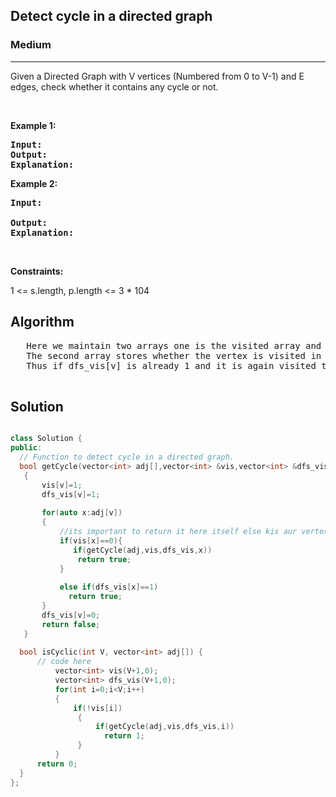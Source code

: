 <h2>Detect cycle in a directed graph</h2>
<h3>Medium</h3><hr>
<div><p> Given a Directed Graph with V vertices (Numbered from 0 to V-1) and E edges, check whether it contains any cycle or not.


</p>




<p>&nbsp;</p>
<p><strong>Example 1:</strong></p>

      
 
<pre><strong>Input:</strong>
<strong>Output:</strong> 
<strong>Explanation:</strong> 
</pre>

<p><strong>Example 2:</strong></p>

<pre><strong>Input:</strong> 
     
<strong>Output:</strong> 
<strong>Explanation:</strong>
</pre>

<p>&nbsp;</p>
<p><strong>Constraints:</strong></p>
1 <= s.length, p.length <= 3 * 104

  <h2> Algorithm </h2>
 <pre>
   Here we maintain two arrays one is the visited array and one is dfs_vis [].
   The second array stores whether the vertex is visited in the current iteration of the dfs 
   Thus if dfs_vis[v] is already 1 and it is again visited than we can say that there is a cycle present
  </pre>
  <h2> Solution </h2>
  
  ``` c++ 

class Solution {
  public:
    // Function to detect cycle in a directed graph.
    bool getCycle(vector<int> adj[],vector<int> &vis,vector<int> &dfs_vis,int v)
     {
         vis[v]=1;
         dfs_vis[v]=1;
        
         for(auto x:adj[v])
         { 
             //its important to return it here itself else kis aur vertex ke getcycle ki value store hojaegi idhr
             if(vis[x]==0){
                if(getCycle(adj,vis,dfs_vis,x))
                 return true;
             }
               
             else if(dfs_vis[x]==1)
               return true;
         }
         dfs_vis[v]=0;
         return false;
     }
    
    bool isCyclic(int V, vector<int> adj[]) {
        // code here
            vector<int> vis(V+1,0);
            vector<int> dfs_vis(V+1,0);
            for(int i=0;i<V;i++)
            {
                if(!vis[i])
                 {
                     if(getCycle(adj,vis,dfs_vis,i))
                       return 1;
                 }
            }
        return 0;    
    }
};


  ```
</div>
